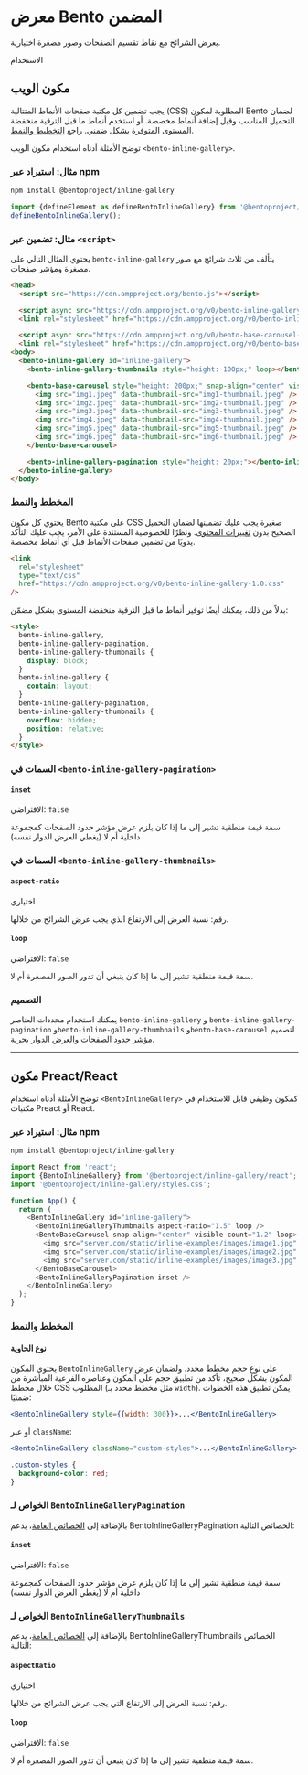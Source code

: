 # معرض Bento المضمن

يعرض الشرائح مع نقاط تقسيم الصفحات وصور مصغرة اختيارية.

الاستخدام

## مكون الويب

يجب تضمين كل مكتبة صفحات الأنماط المتتالية (CSS) المطلوبة لمكون Bento لضمان التحميل المناسب وقبل إضافة أنماط مخصصة. أو استخدم أنماط ما قبل الترقية منخفضة المستوى المتوفرة بشكل ضمني. راجع [التخطيط والنمط](#layout-and-style).

توضح الأمثلة أدناه استخدام مكون الويب `<bento-inline-gallery>`.

### مثال: استيراد عبر npm

```sh
npm install @bentoproject/inline-gallery
```

```javascript
import {defineElement as defineBentoInlineGallery} from '@bentoproject/inline-gallery';
defineBentoInlineGallery();
```

### مثال: تضمين عبر `<script>`

يحتوي المثال التالي على `bento-inline-gallery` يتألف من ثلاث شرائح مع صور مصغرة ومؤشر صفحات.

```html
<head>
  <script src="https://cdn.ampproject.org/bento.js"></script>

  <script async src="https://cdn.ampproject.org/v0/bento-inline-gallery-1.0.js"></script>
  <link rel="stylesheet" href="https://cdn.ampproject.org/v0/bento-inline-gallery-1.0.css">

  <script async src="https://cdn.ampproject.org/v0/bento-base-carousel-1.0.js"></script>
  <link rel="stylesheet" href="https://cdn.ampproject.org/v0/bento-base-carousel-1.0.css">
<body>
  <bento-inline-gallery id="inline-gallery">
    <bento-inline-gallery-thumbnails style="height: 100px;" loop></bento-inline-gallery-thumbnails>

    <bento-base-carousel style="height: 200px;" snap-align="center" visible-count="3" loop>
      <img src="img1.jpeg" data-thumbnail-src="img1-thumbnail.jpeg" />
      <img src="img2.jpeg" data-thumbnail-src="img2-thumbnail.jpeg" />
      <img src="img3.jpeg" data-thumbnail-src="img3-thumbnail.jpeg" />
      <img src="img4.jpeg" data-thumbnail-src="img4-thumbnail.jpeg" />
      <img src="img5.jpeg" data-thumbnail-src="img5-thumbnail.jpeg" />
      <img src="img6.jpeg" data-thumbnail-src="img6-thumbnail.jpeg" />
    </bento-base-carousel>

    <bento-inline-gallery-pagination style="height: 20px;"></bento-inline-gallery-pagination>
  </bento-inline-gallery>
</body>
```

### المخطط والنمط

يحتوي كل مكون Bento على مكتبة CSS صغيرة يجب عليك تضمينها لضمان التحميل الصحيح بدون [تغييرات المحتوى](https://web.dev/cls/). ونظرًا للخصوصية المستندة على الأمر، يجب عليك التأكد يدويًا من تضمين صفحات الأنماط قبل أي أنماط مخصصة.

```html
<link
  rel="stylesheet"
  type="text/css"
  href="https://cdn.ampproject.org/v0/bento-inline-gallery-1.0.css"
/>
```

بدلاً من ذلك، يمكنك أيضًا توفير أنماط ما قبل الترقية منخفضة المستوى بشكل مضمّن:

```html
<style>
  bento-inline-gallery,
  bento-inline-gallery-pagination,
  bento-inline-gallery-thumbnails {
    display: block;
  }
  bento-inline-gallery {
    contain: layout;
  }
  bento-inline-gallery-pagination,
  bento-inline-gallery-thumbnails {
    overflow: hidden;
    position: relative;
  }
</style>
```

### السمات في `<bento-inline-gallery-pagination>`

#### `inset`

الافتراضي: `false`

سمة قيمة منطقية تشير إلى ما إذا كان يلزم عرض مؤشر حدود الصفحات كمجموعة داخلية أم لا (يغطي العرض الدوار نفسه)

### السمات في `<bento-inline-gallery-thumbnails>`

#### `aspect-ratio`

اختياري

رقم: نسبة العرض إلى الارتفاع الذي يجب عرض الشرائح من خلالها.

#### `loop`

الافتراضي: `false`

سمة قيمة منطقية تشير إلى ما إذا كان ينبغي أن تدور الصور المصغرة أم لا.

### التصميم

يمكنك استخدام محددات العناصر `bento-inline-gallery` و `bento-inline-gallery-pagination` و`bento-inline-gallery-thumbnails` و`bento-base-carousel` لتصميم مؤشر حدود الصفحات والعرض الدوار بحرية.

---

## مكون Preact/React

توضح الأمثلة أدناه استخدام `<BentoInlineGallery>` كمكون وظيفي قابل للاستخدام في مكتبات Preact أو React.

### مثال: استيراد عبر npm

```sh
npm install @bentoproject/inline-gallery
```

```javascript
import React from 'react';
import {BentoInlineGallery} from '@bentoproject/inline-gallery/react';
import '@bentoproject/inline-gallery/styles.css';

function App() {
  return (
    <BentoInlineGallery id="inline-gallery">
      <BentoInlineGalleryThumbnails aspect-ratio="1.5" loop />
      <BentoBaseCarousel snap-align="center" visible-count="1.2" loop>
        <img src="server.com/static/inline-examples/images/image1.jpg" />
        <img src="server.com/static/inline-examples/images/image2.jpg" />
        <img src="server.com/static/inline-examples/images/image3.jpg" />
      </BentoBaseCarousel>
      <BentoInlineGalleryPagination inset />
    </BentoInlineGallery>
  );
}
```

### المخطط والنمط

#### نوع الحاوية

يحتوي المكون `BentoInlineGallery` على نوع حجم مخطط محدد. ولضمان عرض المكون بشكل صحيح، تأكد من تطبيق حجم على المكون وعناصره الفرعية المباشرة من خلال مخطط CSS المطلوب (مثل مخطط محدد بـ `width`). يمكن تطبيق هذه الخطوات ضمنيًا:

```jsx
<BentoInlineGallery style={{width: 300}}>...</BentoInlineGallery>
```

أو عبر `className`:

```jsx
<BentoInlineGallery className="custom-styles">...</BentoInlineGallery>
```

```css
.custom-styles {
  background-color: red;
}
```

<!-- TODO(wg-bento): This section was empty, fix it.
### Props for `BentoInlineGallery`
-->

### الخواص لـ `BentoInlineGalleryPagination`

بالإضافة إلى [الخصائص العامة](../../../docs/spec/bento-common-props.md)، يدعم BentoInlineGalleryPagination الخصائص التالية:

#### `inset`

الافتراضي: `false`

سمة قيمة منطقية تشير إلى ما إذا كان يلزم عرض مؤشر حدود الصفحات كمجموعة داخلية أم لا (يغطي العرض الدوار نفسه)

### الخواص لـ `BentoInlineGalleryThumbnails`

بالإضافة إلى [الخصائص العامة](../../../docs/spec/bento-common-props.md)، يدعم BentoInlineGalleryThumbnails الخصائص التالية:

#### `aspectRatio`

اختياري

رقم: نسبة العرض إلى الارتفاع التي يجب عرض الشرائح من خلالها.

#### `loop`

الافتراضي: `false`

سمة قيمة منطقية تشير إلى ما إذا كان ينبغي أن تدور الصور المصغرة أم لا.
